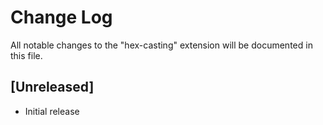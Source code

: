 # Change Log

All notable changes to the "hex-casting" extension will be documented in this file.

## [Unreleased]

- Initial release
